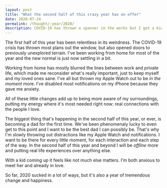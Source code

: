 ```yaml
---
layout: post
title: "What the second half of this crazy year has on offer"
date: 2020-07-24 
permalink: /thought/:year/2020/
description: COVID-19 has thrown a spanner in the works but I got a kid coming so everything's awesome.
---
```


The first half of this year has been relentless in its weirdness. The COVID-19 crisis has thrown most plans out the window, but also opened doors to previously unexplored terrain. I've been working from home for most of the year and the new normal is just now settling in a bit. 

Working from home has mostly blurred the lines between work and private life, which made me reconsider what's really important, just to keep myself and my loved ones sane. I've all but thrown my Apple Watch out to be _in the moment_ more. I've disabled most notifications on my iPhone because they gave me anxiety. 

All of these little changes add up to being more aware of my surroundings, putting my energy where it's most needed right now: real connections with the people I love.

The biggest thing that's happening in the second half of this year, or ever, is becoming a dad for the first time. We've been phenomenaly lucky to even get to this point and I want to be the best dad I can possibly be. That's why I'm slowly throwing out distractions like my Apple Watch and notifications. I want to be there for every little moment, for each interaction and each step of the way. In the second half of this year and beyond I will be _offline_ more and putting real life experiences over anything else.

With a kid coming up it feels like not much else matters. I'm both anxious to meet her and already in love.

So far, 2020 sucked in a lot of ways, but it's also a year of tremendous change and happiness.